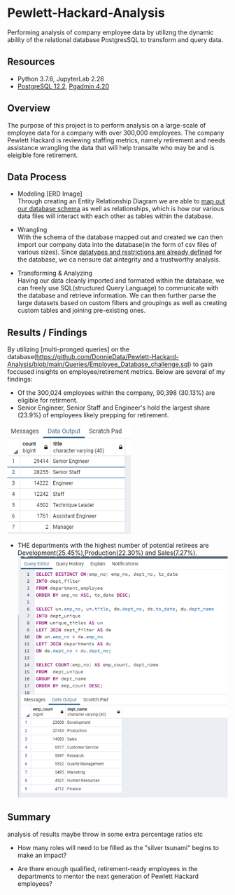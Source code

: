 # Pewlett-Hackard-Analysis
Performing analysis of company employee data by utilizng the dynamic ability of the relational database PostgresSQL to transform and query data.

##  Resources 
- Python 3.7.6, JupyterLab 2.26
- [PostgreSQL 12.2](https://www.postgresql.org/), [Pgadmin 4.20](https://www.pgadmin.org/) 

## Overview 
The purpose of this project is to perform analysis on a large-scale of employee data for a company with over 300,000 employees.
The company Pewlett Hackard is reviewing staffing metrics, namely retirement and needs assistance wrangling the data that will help transalte who may be and is eleigible fore retirement. 

## Data Process  
- Modeling [ERD Image]<br>
  Through creating an Entity Relationship Diagram we are able to [map out our database schema](https://github.com/DonnieData/Pewlett-Hackard-Analysis/blob/main/Resources/query_schema_0.png) as well as relationships, which is how our various data files will interact with each other as tables within the database. 
 
- Wrangling <br>
With the schema of the database mapped out and created we can then import our company data into the database(in the form of csv files of various sizes).
Since [datatypes and restrictions are already defined](https://github.com/DonnieData/Pewlett-Hackard-Analysis/blob/main/Resources/query_schema_1.png) for the database, we ca nensure dat aintegrity and  a trustworthy analysis. 

- Transforming & Analyzing<br>
Having our data cleanly imported and formated within the database, we can freely use SQL(structured Query Language) to communicate with the database and retrieve information.
We can then further parse the large datasets based on custom filters and groupings as well as creating custom tables and joining pre-existing ones. 

## Results / Findings 
By utilizing [multi-pronged queries] on the database(https://github.com/DonnieData/Pewlett-Hackard-Analysis/blob/main/Queries/Employee_Database_challenge.sql) to gain foccused insights on employee/retirement metrics. Below are several of my findings: 

- Of the 300,024 employees within the company, 90,398 (30.13%) are eligible for retirment. 
- Senior Engineer, Senior Staff and Engineer's hold the largest share (23.9%) of employees likely prepping for retirement. <br>

![query_schema_0](https://github.com/DonnieData/Pewlett-Hackard-Analysis/blob/main/Resources/query_schema_2.png)



- THE departments with the highest number of potential retirees are Development(25.45%),Production(22.30%) and Sales(7.27%). 
![query_schema_5](https://github.com/DonnieData/Pewlett-Hackard-Analysis/blob/main/Resources/query_schema_6.png)


## Summary 
analysis of results maybe throw in some  extra percentage ratios etc <br> 

- How many roles will need to be filled as the "silver tsunami" begins to make an impact?

- Are there enough qualified, retirement-ready employees in the departments to mentor the next generation of Pewlett Hackard employees?



